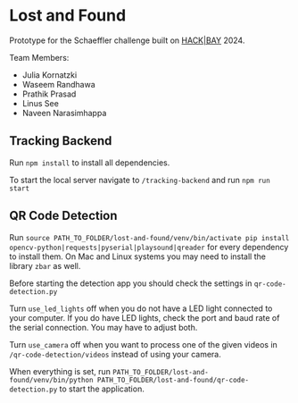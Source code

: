 # Lost and Found

Prototype for the Schaeffler challenge built on [HACK|BAY](https://www.hackbay.de) 2024.

Team Members:
- Julia Kornatzki
- Waseem Randhawa
- Prathik Prasad
- Linus See
- Naveen Narasimhappa

## Tracking Backend
Run `npm install` to install all dependencies. 

To start the local server navigate to `/tracking-backend` and run `npm run start`

## QR Code Detection
Run `source PATH_TO_FOLDER/lost-and-found/venv/bin/activate pip install opencv-python|requests|pyserial|playsound|qreader` for every dependency to install them.
On Mac and Linux systems you may need to install the library `zbar` as well. 


Before starting the detection app you should check the settings in `qr-code-detection.py`

Turn `use_led_lights` off when you do not have a LED light connected to your computer.
If you do have LED lights, check the port and baud rate of the serial connection. You may have to adjust both. 

Turn `use_camera` off when you want to process one of the given videos in `/qr-code-detection/videos` instead of using your camera.


When everything is set, run `PATH_TO_FOLDER/lost-and-found/venv/bin/python PATH_TO_FOLDER/lost-and-found/qr-code-detection.py` to start the application. 